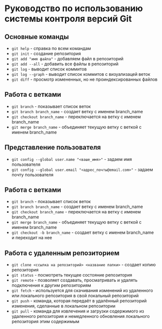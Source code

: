 # Руководство по использованию системы контроля версий Git

## Основные команды

* `git help` - справка по всем командам
* `git init` - создание репозитория
* `git add "имя файла"` - добавляем файл в репозиторий
* `git add --all` - добавить все файлы в репозиторий
* `git log` - выводит список коммитов
* `git log --graph` - выводит список коммитов с визуализацей веток
* `git diff` - просмотр измененных, но не проиндексированных файлов

## Работа с ветками

* `git branch` - показывает список веток
* `git branch branch_name` - создает ветку с именем branch_name
* `git checkout branch_name` - переключается на ветку с именем branch_name
* `git merge branch_name` - объединяет текущую ветку с веткой с именем branch_name

## Представление пользователя

* `git config --global user.name "<ваше_имя>"` - задаем имя пользователя
* `git config --global user.email "<адрес_почты@email.com>"` - задаем почту пользователя

## Работа с ветками

* `git branch` - показывает список веток
* `git branch branch_name` - создает ветку с именем branch_name
* `git checkout branch_name` - переключается на ветку с именем branch_name
* `git merge branch_name` - объединяет текущую ветку с веткой с именем branch_name
* `git checkout -b branch_name` - создает ветку с именем branch_name и переходит на нее

## Работа с удаленным репозиторием

* `git clone <ссылка на репозиторий> <название папки>` - создает копию репозитория
* `git status` - посмотреть текущее состояние репозитория
* `git remote` - позволяет создавать, просматривать и удалять подключения к другим репозиториям
* `git fetch` - используется для скачивания изменений из удаленного или локального репозитория в свой локальный репозиторий
* `git push` - команда, которая передаёт в удалённый репозиторий изменения, сделанные в локальном репозитории
* `git pull` - команда для извлечения и загрузки содержимого из удаленного репозитория и немедленного обновления локального репозитория этим содержимым

